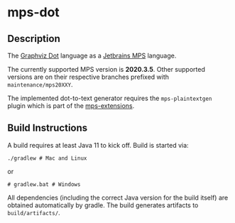 # mps-dot

## Description

The [Graphviz Dot](https://de.wikipedia.org/wiki/DOT_(GraphViz)) language as a [Jetbrains MPS](https://en.wikipedia.org/wiki/JetBrains_MPS) language.

The currently supported MPS version is **2020.3.5**. Other supported versions are on their respective branches prefixed with `maintenance/mps20XXY`.

The implemented dot-to-text generator requires the `mps-plaintextgen` plugin which is part of the [mps-extensions](https://github.com/JetBrains/MPS-extensions).


## Build Instructions

A build requires at least Java 11 to kick off. Build is started via:

```
./gradlew # Mac and Linux
```

or
```
# gradlew.bat # Windows
```

All dependencies (including the correct Java version for the build itself) are obtained automatically by gradle. The build generates artifacts to `build/artifacts/`.
